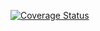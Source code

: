 [![Coverage Status](https://coveralls.io/repos/github/ingabireclec/MY-BRAND-BACKEND/badge.svg?branch=ft-node-endpoints)](https://coveralls.io/github/ingabireclec/MY-BRAND-BACKEND?branch=ft-node-endpoints)

